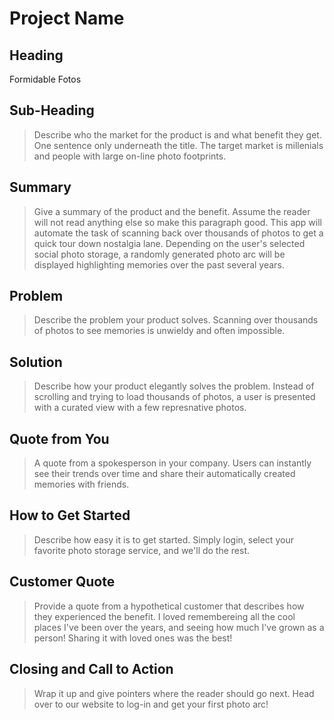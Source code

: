 # Project Name #

<!-- 
> This material was originally posted [here](http://www.quora.com/What-is-Amazons-approach-to-product-development-and-product-management). It is reproduced here for posterities sake.

There is an approach called "working backwards" that is widely used at Amazon. They work backwards from the customer, rather than starting with an idea for a product and trying to bolt customers onto it. While working backwards can be applied to any specific product decision, using this approach is especially important when developing new products or features.

For new initiatives a product manager typically starts by writing an internal press release announcing the finished product. The target audience for the press release is the new/updated product's customers, which can be retail customers or internal users of a tool or technology. Internal press releases are centered around the customer problem, how current solutions (internal or external) fail, and how the new product will blow away existing solutions.

If the benefits listed don't sound very interesting or exciting to customers, then perhaps they're not (and shouldn't be built). Instead, the product manager should keep iterating on the press release until they've come up with benefits that actually sound like benefits. Iterating on a press release is a lot less expensive than iterating on the product itself (and quicker!).

If the press release is more than a page and a half, it is probably too long. Keep it simple. 3-4 sentences for most paragraphs. Cut out the fat. Don't make it into a spec. You can accompany the press release with a FAQ that answers all of the other business or execution questions so the press release can stay focused on what the customer gets. My rule of thumb is that if the press release is hard to write, then the product is probably going to suck. Keep working at it until the outline for each paragraph flows. 

Oh, and I also like to write press-releases in what I call "Oprah-speak" for mainstream consumer products. Imagine you're sitting on Oprah's couch and have just explained the product to her, and then you listen as she explains it to her audience. That's "Oprah-speak", not "Geek-speak".

Once the project moves into development, the press release can be used as a touchstone; a guiding light. The product team can ask themselves, "Are we building what is in the press release?" If they find they're spending time building things that aren't in the press release (overbuilding), they need to ask themselves why. This keeps product development focused on achieving the customer benefits and not building extraneous stuff that takes longer to build, takes resources to maintain, and doesn't provide real customer benefit (at least not enough to warrant inclusion in the press release).
 -->
 
## Heading ##
Formidable Fotos

## Sub-Heading ##
  > Describe who the market for the product is and what benefit they get. One sentence only underneath the title.
  The target market is millenials and people with large on-line photo footprints. 

## Summary ##
  > Give a summary of the product and the benefit. Assume the reader will not read anything else so make this paragraph good.
  This app will automate the task of scanning back over thousands of photos to get a quick tour down nostalgia lane. Depending on the user's selected social photo storage, a randomly generated photo arc will be displayed highlighting memories over the past several years.


## Problem ##
  > Describe the problem your product solves.
  Scanning over thousands of photos to see memories is unwieldy and often impossible.

## Solution ##
  > Describe how your product elegantly solves the problem.
  Instead of scrolling and trying to load thousands of photos, a user is presented with a curated view with a few represnative photos. 

## Quote from You ##
  > A quote from a spokesperson in your company.
  Users can instantly see their trends over time and share their automatically created memories with friends.

## How to Get Started ##
  > Describe how easy it is to get started.
  Simply login, select your favorite photo storage service, and we'll do the rest. 

## Customer Quote ##
  > Provide a quote from a hypothetical customer that describes how they experienced the benefit.
  I loved remembereing all the cool places I've been over the years, and seeing how much I've grown as a person! Sharing it with loved ones was the best!

## Closing and Call to Action ##
  > Wrap it up and give pointers where the reader should go next.
  Head over to our website to log-in and get your first photo arc! 
